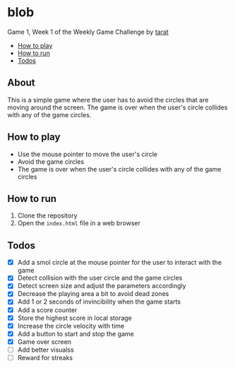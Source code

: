 # blob

Game 1, Week 1 of the Weekly Game Challenge by [tarat](https://www.tarat.space/)

- [How to play](#how-to-play)
- [How to run](#how-to-run)
- [Todos](#todos)

## About

This is a simple game where the user has to avoid the circles that are moving around the screen. The game is over when the user's circle collides with any of the game circles.

## How to play

- Use the mouse pointer to move the user's circle
- Avoid the game circles
- The game is over when the user's circle collides with any of the game circles

## How to run

1. Clone the repository
2. Open the `index.html` file in a web browser

## Todos

- [x] Add a smol circle at the mouse pointer for the user to interact with the game
- [x] Detect collision with the user circle and the game circles
- [x] Detect screen size and adjust the parameters accordingly
- [x] Decrease the playing area a bit to avoid dead zones
- [x] Add 1 or 2 seconds of invincibility when the game starts
- [x] Add a score counter
- [x] Store the highest score in local storage
- [x] Increase the circle velocity with time
- [x] Add a button to start and stop the game
- [x] Game over screen
- [ ] Add better visualss
- [ ] Reward for streaks